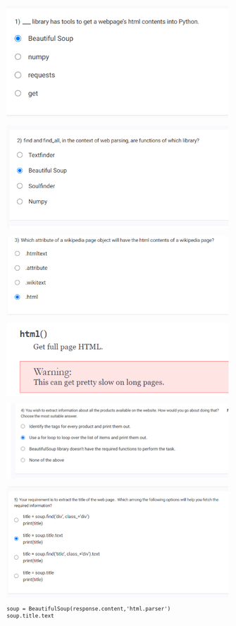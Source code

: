 ![](2023-02-05-09-42-39.png)

![](2023-02-05-09-42-52.png)

![](2023-02-05-09-43-05.png)

![](2023-02-05-09-43-21.png)

![](2023-02-05-09-44-28.png)

![](2023-02-05-09-49-23.png)

```
soup = BeautifulSoup(response.content,'html.parser') 
soup.title.text
```